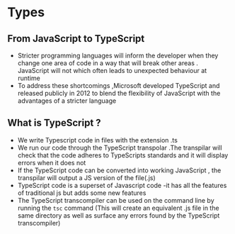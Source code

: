 # Types



## From JavaScript to TypeScript 

- Stricter programming languages will inform the developer when they change one area of code in a way that will break other areas . JavaScript will not which often leads to unexpected behaviour at runtime
- To address these shortcomings ,Microsoft developed TypeScript and released publicly in 2012 to blend the flexibility of JavaScript with the advantages of a stricter language 

## What is TypeScript ? 

- We write Typescript code in files with the extension .ts
- We run our code through the TypeScript transpolar .The transpilar will check that the code adheres to TypeScripts standards and it will display errors when it does not 
- If the TypeScript code can be converted into working JavaScript , the transpilar will output a JS version of the file(.js)
- TypeScript code is a superset of Javascript code -it has all the features of traditional js but adds some new features 
- The TypeScript transcompiler can be used on the command line by running the `tsc` command (This will create an equivalent .js file in the same directory as well as surface any errors found by the TypeScript transcompiler)  